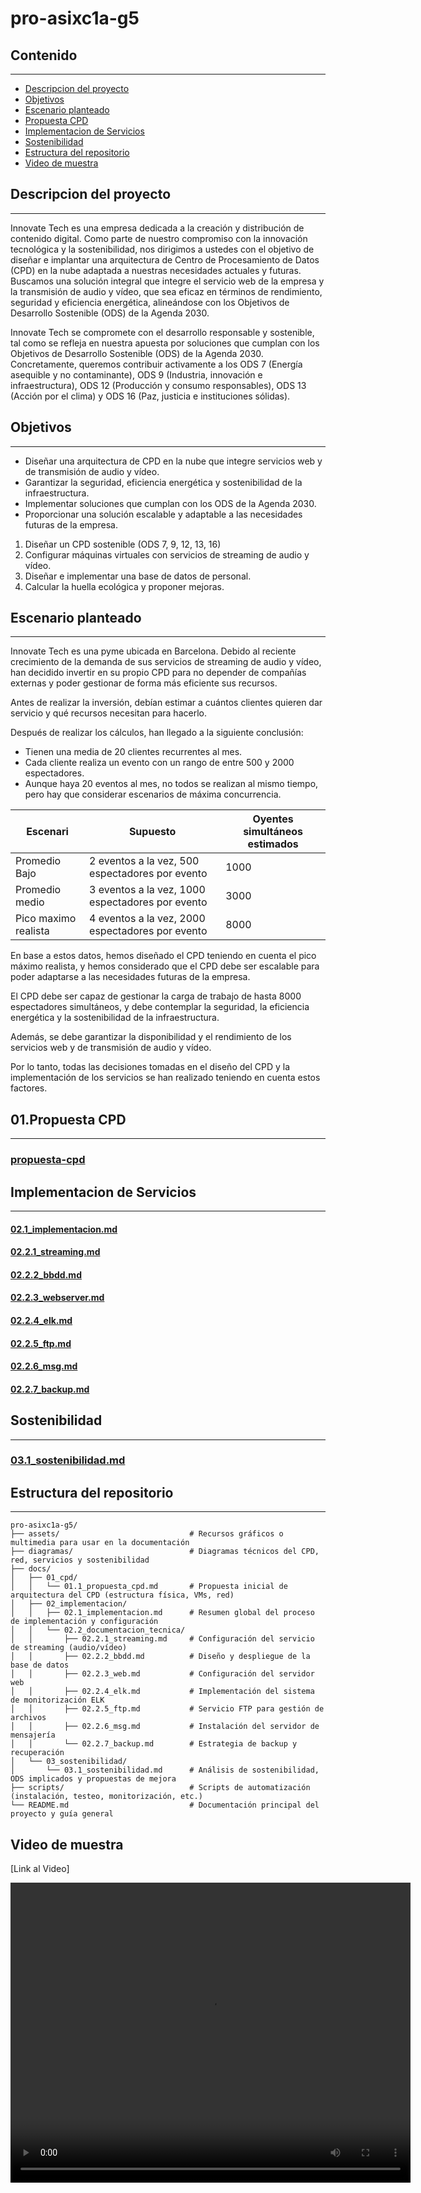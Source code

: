 # pro-asixc1a-g5


## Contenido


---


* [Descripcion del proyecto](#descripcion-del-proyecto)
* [Objetivos](#objetivos)
* [Escenario planteado](#escenario-planteado)
* [Propuesta CPD](#propuesta-cpd)
* [Implementacion de Servicios](#implementacion-de-servicios)
* [Sostenibilidad](#sostenibilidad)
* [Estructura del repositorio](#estructura-del-repositorio)
* [Video de muestra](#video-de-muestra)


## Descripcion del proyecto


---


Innovate Tech es una empresa dedicada a la creación y distribución de contenido digital.
Como parte de nuestro compromiso con la innovación tecnológica y la sostenibilidad, nos dirigimos a ustedes con el objetivo de diseñar e implantar una arquitectura de Centro de Procesamiento de Datos (CPD) en la nube adaptada a nuestras necesidades actuales y futuras.
Buscamos una solución integral que integre el servicio web de la empresa y la transmisión de audio y vídeo, que sea eficaz en términos de rendimiento, seguridad y eficiencia energética, alineándose con los Objetivos de Desarrollo Sostenible (ODS) de la Agenda 2030.

Innovate Tech se compromete con el desarrollo responsable y sostenible, tal como se refleja en nuestra apuesta por soluciones que cumplan con los Objetivos de Desarrollo Sostenible (ODS) de la Agenda 2030.
Concretamente, queremos contribuir activamente a los ODS 7 (Energía asequible y no contaminante), ODS 9 (Industria, innovación e infraestructura), ODS 12 (Producción y consumo responsables), ODS 13 (Acción por el clima) y ODS 16 (Paz, justicia e instituciones sólidas).


## Objetivos


---


- Diseñar una arquitectura de CPD en la nube que integre servicios web y de transmisión de audio y vídeo.
- Garantizar la seguridad, eficiencia energética y sostenibilidad de la infraestructura.
- Implementar soluciones que cumplan con los ODS de la Agenda 2030.
- Proporcionar una solución escalable y adaptable a las necesidades futuras de la empresa.
1. Diseñar un CPD sostenible (ODS 7, 9, 12, 13, 16)
2. Configurar máquinas virtuales con servicios de streaming de audio y vídeo.
3. Diseñar e implementar una base de datos de personal.
4. Calcular la huella ecológica y proponer mejoras.



## Escenario planteado


---


Innovate Tech es una pyme ubicada en Barcelona. Debido al reciente crecimiento de la demanda de sus servicios de streaming de audio y vídeo, han decidido invertir en su propio CPD para no depender de compañías externas y poder gestionar de forma más eficiente sus recursos.

Antes de realizar la inversión, debían estimar a cuántos clientes quieren dar servicio y qué recursos necesitan para hacerlo.

Después de realizar los cálculos, han llegado a la siguiente conclusión:

- Tienen una media de 20 clientes recurrentes al mes.
- Cada cliente realiza un evento con un rango de entre 500 y 2000 espectadores.
- Aunque haya 20 eventos al mes, no todos se realizan al mismo tiempo, pero hay que considerar escenarios de máxima concurrencia.

| Escenari             | Supuesto                                         | Oyentes simultáneos estimados |
|----------------------|--------------------------------------------------|-------------------------------|
| Promedio Bajo        | 2 eventos a la vez, 500 espectadores por evento  | 1000                          |
| Promedio medio       | 3 eventos a la vez, 1000 espectadores por evento | 3000                          |
| Pico maximo realista | 4 eventos a la vez, 2000 espectadores por evento | 8000                          |


En base a estos datos, hemos diseñado el CPD teniendo en cuenta el pico máximo realista, y hemos considerado que el CPD debe ser escalable para poder adaptarse a las necesidades futuras de la empresa.

El CPD debe ser capaz de gestionar la carga de trabajo de hasta 8000 espectadores simultáneos, y debe contemplar la seguridad, la eficiencia energética y la sostenibilidad de la infraestructura.

Además, se debe garantizar la disponibilidad y el rendimiento de los servicios web y de transmisión de audio y vídeo.

Por lo tanto, todas las decisiones tomadas en el diseño del CPD y la implementación de los servicios se han realizado teniendo en cuenta estos factores.



## 01.Propuesta CPD


---


### [propuesta-cpd](docs/01_cpd/01.1_propuesta_cpd.md)


## Implementacion de Servicios


---


#### [02.1_implementacion.md](docs/02_implementacion/02.1_implementacion.md)
#### [02.2.1_streaming.md](docs/02_implementacion/02.2_documentacion_tecnica/02.2.1_streaming.md)
#### [02.2.2_bbdd.md](docs/02_implementacion/02.2_documentacion_tecnica/02.2.2_bbdd.md)
#### [02.2.3_webserver.md](docs/02_implementacion/02.2_documentacion_tecnica/02.2.3_web.md)
#### [02.2.4_elk.md](docs/02_implementacion/02.2_documentacion_tecnica/02.2.4_elk.md)
#### [02.2.5_ftp.md](docs/02_implementacion/02.2_documentacion_tecnica/02.2.5_ftp.md)
#### [02.2.6_msg.md](docs/02_implementacion/02.2_documentacion_tecnica/02.2.6_msg.md)
#### [02.2.7_backup.md](docs/02_implementacion/02.2_documentacion_tecnica/02.2.7_backup.md)


## Sostenibilidad


---


### [03.1_sostenibilidad.md](docs/03_sostenibilidad/03.1_sostenibilidad.md)


## Estructura del repositorio


---


```plaintext
pro-asixc1a-g5/
├── assets/                             # Recursos gráficos o multimedia para usar en la documentación
├── diagramas/                          # Diagramas técnicos del CPD, red, servicios y sostenibilidad
├── docs/
│   ├── 01_cpd/
│   │   └── 01.1_propuesta_cpd.md       # Propuesta inicial de arquitectura del CPD (estructura física, VMs, red)
│   ├── 02_implementacion/
│   │   ├── 02.1_implementacion.md      # Resumen global del proceso de implementación y configuración
│   │   └── 02.2_documentacion_tecnica/
│   │       ├── 02.2.1_streaming.md     # Configuración del servicio de streaming (audio/vídeo)
│   │       ├── 02.2.2_bbdd.md          # Diseño y despliegue de la base de datos
│   │       ├── 02.2.3_web.md           # Configuración del servidor web
│   │       ├── 02.2.4_elk.md           # Implementación del sistema de monitorización ELK
│   │       ├── 02.2.5_ftp.md           # Servicio FTP para gestión de archivos
│   │       ├── 02.2.6_msg.md           # Instalación del servidor de mensajería
│   │       └── 02.2.7_backup.md        # Estrategia de backup y recuperación
│   └── 03_sostenibilidad/
│       └── 03.1_sostenibilidad.md      # Análisis de sostenibilidad, ODS implicados y propuestas de mejora
├── scripts/                            # Scripts de automatización (instalación, testeo, monitorización, etc.)
└── README.md                           # Documentación principal del proyecto y guía general
```


## Video de muestra


[Link al Video]

<video width="640" height="480" controls>
  <source src="https://drive.google.com/uc?export=view&id=11djxGufpwlp2K-DMOiTdE_eu65c8qkwL" type="video/mp4">
  Tu navegador no soporta el elemento de video.
</video>
